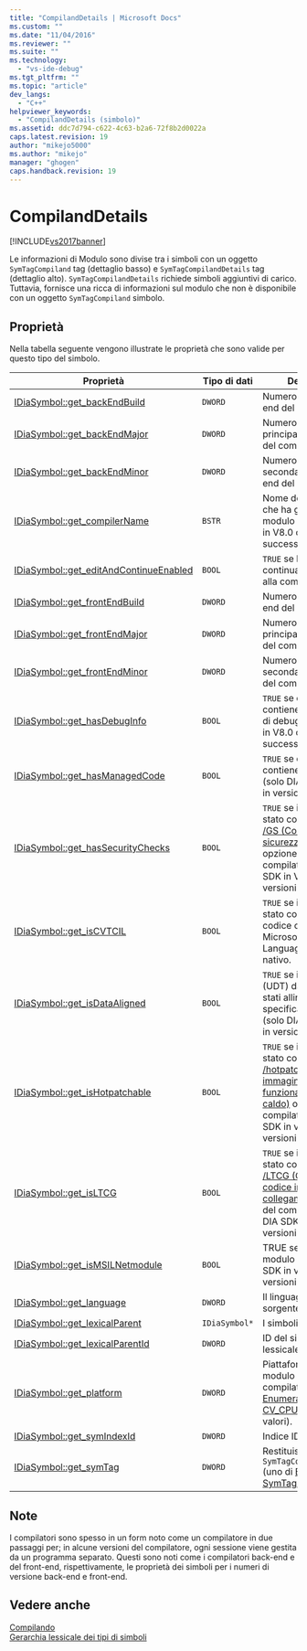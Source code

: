 ```yaml
---
title: "CompilandDetails | Microsoft Docs"
ms.custom: ""
ms.date: "11/04/2016"
ms.reviewer: ""
ms.suite: ""
ms.technology: 
  - "vs-ide-debug"
ms.tgt_pltfrm: ""
ms.topic: "article"
dev_langs: 
  - "C++"
helpviewer_keywords: 
  - "CompilandDetails (simbolo)"
ms.assetid: ddc7d794-c622-4c63-b2a6-72f8b2d0022a
caps.latest.revision: 19
author: "mikejo5000"
ms.author: "mikejo"
manager: "ghogen"
caps.handback.revision: 19
---
```

# CompilandDetails
[!INCLUDE[vs2017banner](../../code-quality/includes/vs2017banner.md)]

Le informazioni di Modulo sono divise tra i simboli con un oggetto `SymTagCompiland` tag \(dettaglio basso\) e  `SymTagCompilandDetails` tag \(dettaglio alto\).  `SymTagCompilandDetails` richiede simboli aggiuntivi di carico.  Tuttavia, fornisce una ricca di informazioni sul modulo che non è disponibile con un oggetto `SymTagCompiland` simbolo.  
  
## Proprietà  
 Nella tabella seguente vengono illustrate le proprietà che sono valide per questo tipo del simbolo.  
  
|Proprietà|Tipo di dati|Descrizione|  
|---------------|------------------|-----------------|  
|[IDiaSymbol::get\_backEndBuild](../../debugger/debug-interface-access/idiasymbol-get-backendbuild.md)|`DWORD`|Numero di build back\-end del compilatore.|  
|[IDiaSymbol::get\_backEndMajor](../../debugger/debug-interface-access/idiasymbol-get-backendmajor.md)|`DWORD`|Numero di versione principale di back\-end del compilatore.|  
|[IDiaSymbol::get\_backEndMinor](../../debugger/debug-interface-access/idiasymbol-get-backendminor.md)|`DWORD`|Numero di versione secondaria di back\-end del compilatore.|  
|[IDiaSymbol::get\_compilerName](../../debugger/debug-interface-access/idiasymbol-get-compilername.md)|`BSTR`|Nome del compilatore che ha generato questo modulo \(solo DIA SDK in V8.0 o in versioni successive\).|  
|[IDiaSymbol::get\_editAndContinueEnabled](../../debugger/debug-interface-access/idiasymbol-get-editandcontinueenabled.md)|`BOOL`|`TRUE` se la Modifica e continuazione è attivata alla compilazione.|  
|[IDiaSymbol::get\_frontEndBuild](../../debugger/debug-interface-access/idiasymbol-get-frontendbuild.md)|`DWORD`|Numero di build front\-end del compilatore.|  
|[IDiaSymbol::get\_frontEndMajor](../../debugger/debug-interface-access/idiasymbol-get-frontendmajor.md)|`DWORD`|Numero di versione principale front\-end del compilatore.|  
|[IDiaSymbol::get\_frontEndMinor](../../debugger/debug-interface-access/idiasymbol-get-frontendminor.md)|`DWORD`|Numero di versione secondario front\-end del compilatore.|  
|[IDiaSymbol::get\_hasDebugInfo](../../debugger/debug-interface-access/idiasymbol-get-hasdebuginfo.md)|`BOOL`|`TRUE` se questo modulo contiene informazioni di debug \(solo DIA SDK in V8.0 o in versioni successive\).|  
|[IDiaSymbol::get\_hasManagedCode](../../debugger/debug-interface-access/idiasymbol-get-hasmanagedcode.md)|`BOOL`|`TRUE` se questo modulo contiene codice gestito \(solo DIA SDK in v8.0 o in versioni successive\).|  
|[IDiaSymbol::get\_hasSecurityChecks](../../debugger/debug-interface-access/idiasymbol-get-hassecuritychecks.md)|`BOOL`|`TRUE` se il modulo è stato compilato con  [\/GS \(Controllo sicurezza buffer\)](/visual-cpp/build/reference/gs-buffer-security-check) opzione del compilatore \(solo DIA SDK in V8.0 o in versioni successive\).|  
|[IDiaSymbol::get\_isCVTCIL](../../debugger/debug-interface-access/idiasymbol-get-iscvtcil.md)|`BOOL`|`TRUE` se il modulo è stato convertito dal codice comune \(CIL\) di Microsoft Intermediate Language\) in codice nativo.|  
|[IDiaSymbol::get\_isDataAligned](../../debugger/debug-interface-access/idiasymbol-get-isdataaligned.md)|`BOOL`|`TRUE` se i tipi definiti \(UDT\) dall'utente sono stati allineati al limite specificato di memoria \(solo DIA SDK in V8.0 o in versioni successive\).|  
|[IDiaSymbol::get\_isHotpatchable](../../debugger/debug-interface-access/idiasymbol-get-ishotpatchable.md)|`BOOL`|`TRUE` se il modulo è stato compilato con  [\/hotpatch \(Crea immagine con funzionalità di patch a caldo\)](/visual-cpp/build/reference/hotpatch-create-hotpatchable-image) opzione del compilatore \(solo DIA SDK in v8.0 o in versioni successive\).|  
|[IDiaSymbol::get\_isLTCG](../../debugger/debug-interface-access/idiasymbol-get-isltcg.md)|`BOOL`|`TRUE` se il modulo è stato compilato con  [\/LTCG \(Generazione di codice in fase di collegamento\)](/visual-cpp/build/reference/ltcg-link-time-code-generation) opzione del compilatore \(solo DIA SDK in V8.0 o in versioni successive\).|  
|[IDiaSymbol::get\_isMSILNetmodule](../../debugger/debug-interface-access/idiasymbol-get-ismsilnetmodule.md)|`BOOL`|TRUE se il modulo è un modulo MSIL \(solo DIA SDK in v8.0 o in versioni successive\).|  
|[IDiaSymbol::get\_language](../../debugger/debug-interface-access/idiasymbol-get-language.md)|`DWORD`|Il linguaggio del codice sorgente.|  
|[IDiaSymbol::get\_lexicalParent](../../debugger/debug-interface-access/idiasymbol-get-lexicalparent.md)|`IDiaSymbol*`|I simboli per il modulo.|  
|[IDiaSymbol::get\_lexicalParentId](../../debugger/debug-interface-access/idiasymbol-get-lexicalparentid.md)|`DWORD`|ID del simbolo padre lessicale.|  
|[IDiaSymbol::get\_platform](../../debugger/debug-interface-access/idiasymbol-get-platform.md)|`DWORD`|Piattaforma in cui il modulo è stato compilato \(uno di [Enumerazione CV\_CPU\_TYPE\_e](../../debugger/debug-interface-access/cv-cpu-type-e.md) valori\).|  
|[IDiaSymbol::get\_symIndexId](../../debugger/debug-interface-access/idiasymbol-get-symindexid.md)|`DWORD`|Indice ID del simbolo.|  
|[IDiaSymbol::get\_symTag](../../debugger/debug-interface-access/idiasymbol-get-symtag.md)|`DWORD`|Restituisce `SymTagCompilandDetails` \(uno di  [Enumerazione SymTagEnum](../../debugger/debug-interface-access/symtagenum.md) valori\).|  
  
## Note  
 I compilatori sono spesso in un form noto come un compilatore in due passaggi per; in alcune versioni del compilatore, ogni sessione viene gestita da un programma separato.  Questi sono noti come i compilatori back\-end e del front\-end, rispettivamente, le proprietà dei simboli per i numeri di versione back\-end e front\-end.  
  
## Vedere anche  
 [Compilando](../../debugger/debug-interface-access/compiland.md)   
 [Gerarchia lessicale dei tipi di simboli](../../debugger/debug-interface-access/lexical-hierarchy-of-symbol-types.md)